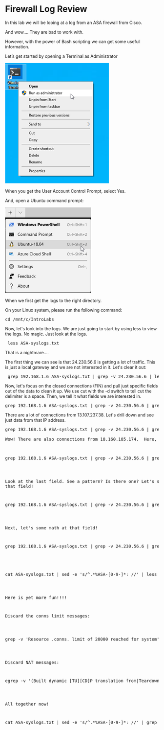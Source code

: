 
# Firewall Log Review

In this lab we will be looing at a log from an ASA firewall from Cisco.

And wow....  They are bad to work with. 

However, with the power of Bash scripting we can get some useful information.



Let’s get started by opening a Terminal as Administrator

![](attachments/Clipboard_2020-06-12-10-36-44.png)

When you get the User Account Control Prompt, select Yes.

And, open a Ubuntu command prompt:

![](attachments/Clipboard_2020-06-17-08-32-51.png)

When we first get the logs to the right directory.

On your Linux system, please run the following command:

<pre>cd /mnt/c/IntroLabs</pre>

Now, let's look into the logs.  We are just going to start by using less to view the logs.  No magic.  Just look at the logs.  

<pre> less ASA-syslogs.txt </pre>

That is a nightmare....

The first thing we can see is that 24.230.56.6 is getting a lot of traffic.  This is just a local gateway and we are not interested in it.  Let's clear it out:


<pre> grep 192.168.1.6 ASA-syslogs.txt | grep -v 24.230.56.6 | less</pre>

Now, let's focus on the closed connections (FIN) and pull just specific fields out of the data to clean it up.   We use cut with the -d switch to tell cut the delimiter is a space.  Then, we tell it what fields we are interested in.


<pre>grep 192.168.1.6 ASA-syslogs.txt | grep -v 24.230.56.6 | grep FIN | cut -d ' ' -f 1,3,4,5,7,8,9,10,11,12,13,14</pre>

There are a lot of connections from 13.107.237.38.  Let's drill down and see just data from that IP address.


<pre>grep 192.168.1.6 ASA-syslogs.txt | grep -v 24.230.56.6 | grep FIN | grep 13.107.237.38 | cut -d ' ' -f 1,3,4,5,7,8,9,10,11,12,13,14>/pre>

Wow! There are also connections from 18.160.185.174.  Here, let's also zoom in on that IP as well:


<pre>grep 192.168.1.6 ASA-syslogs.txt | grep -v 24.230.56.6 | grep FIN | grep 18.160.185.174 | cut -d ' ' -f 1,3,4,5,7,8,9,10,11,12,13,14</pre>

Look at the last field.  See a pattern?  Is there one?  Let's see just that field!

<pre>grep 192.168.1.6 ASA-syslogs.txt | grep -v 24.230.56.6 | grep FIN | grep 18.160.185.174 | cut -d ' ' -f 14</pre>


Next, let's some math at that field! 

<pre>grep 192.168.1.6 ASA-syslogs.txt | grep -v 24.230.56.6 | grep FIN | grep 18.160.185.174 | cut -d ' ' -f 8,14 | tr : ' ' | tr / ' '  | cut -d ' ' -f 4 | Rscript -e 'y <-scan("stdin", quiet=TRUE)' -e 'cat(min(y), max(y), mean(y), sd(y), var(y), sep="\n")'</pre>
 
 <pre>cat ASA-syslogs.txt | sed -e 's/^.*%ASA-[0-9-]*: //' | less</pre>

Here is yet more fun!!!!
 
Discard the conns limit messages:
 <pre>grep -v 'Resource .conns. limit of 20000 reached for system'</pre>

Discard NAT messages:

<pre>egrep -v '(Built dynamic [TU][CD]P translation from|Teardown dynamic [TU][CD]P translation from)'</pre>
 
 All together now!

<pre>cat ASA-syslogs.txt | sed -e 's/^.*%ASA-[0-9-]*: //' | grep -v 'Resource .conns. limit of 20000 reached for system' | egrep -v '(Built dynamic [TU][CD]P translation from|Teardown dynamic [TU][CD]P translation from)' | sort | less </pre>

  





